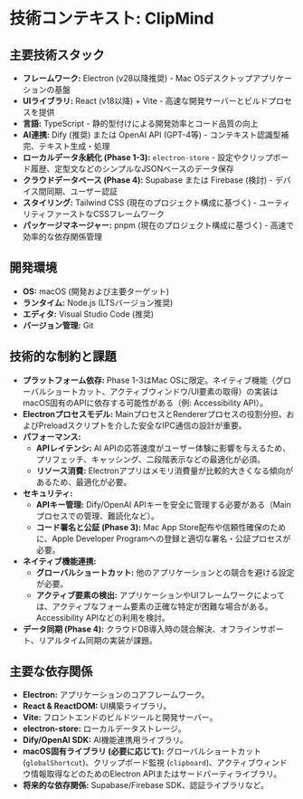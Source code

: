 # 技術コンテキスト: ClipMind

## 主要技術スタック

*   **フレームワーク:** Electron (v28以降推奨) - Mac OSデスクトップアプリケーションの基盤
*   **UIライブラリ:** React (v18以降) + Vite - 高速な開発サーバーとビルドプロセスを提供
*   **言語:** TypeScript - 静的型付けによる開発効率とコード品質の向上
*   **AI連携:** Dify (推奨) または OpenAI API (GPT-4等) - コンテキスト認識型補完、テキスト生成・処理
*   **ローカルデータ永続化 (Phase 1-3):** `electron-store` - 設定やクリップボード履歴、定型文などのシンプルなJSONベースのデータ保存
*   **クラウドデータベース (Phase 4):** Supabase または Firebase (検討) - デバイス間同期、ユーザー認証
*   **スタイリング:** Tailwind CSS (現在のプロジェクト構成に基づく) - ユーティリティファーストなCSSフレームワーク
*   **パッケージマネージャー:** pnpm (現在のプロジェクト構成に基づく) - 高速で効率的な依存関係管理

## 開発環境

*   **OS:** macOS (開発および主要ターゲット)
*   **ランタイム:** Node.js (LTSバージョン推奨)
*   **エディタ:** Visual Studio Code (推奨)
*   **バージョン管理:** Git

## 技術的な制約と課題

*   **プラットフォーム依存:** Phase 1-3はMac OSに限定。ネイティブ機能（グローバルショートカット、アクティブウィンドウ/UI要素の取得）の実装はmacOS固有のAPIに依存する可能性がある（例: Accessibility API）。
*   **Electronプロセスモデル:** MainプロセスとRendererプロセスの役割分担、およびPreloadスクリプトを介した安全なIPC通信の設計が重要。
*   **パフォーマンス:**
    *   **APIレイテンシ:** AI APIの応答速度がユーザー体験に影響を与えるため、プリフェッチ、キャッシング、二段階表示などの最適化が必須。
    *   **リソース消費:** Electronアプリはメモリ消費量が比較的大きくなる傾向があるため、最適化が必要。
*   **セキュリティ:**
    *   **APIキー管理:** Dify/OpenAI APIキーを安全に管理する必要がある（Mainプロセスでの管理、難読化など）。
    *   **コード署名と公証 (Phase 3):** Mac App Store配布や信頼性確保のために、Apple Developer Programへの登録と適切な署名・公証プロセスが必要。
*   **ネイティブ機能連携:**
    *   **グローバルショートカット:** 他のアプリケーションとの競合を避ける設定が必要。
    *   **アクティブ要素の検出:** アプリケーションやUIフレームワークによっては、アクティブなフォーム要素の正確な特定が困難な場合がある。Accessibility APIなどの利用を検討。
*   **データ同期 (Phase 4):** クラウドDB導入時の競合解決、オフラインサポート、リアルタイム同期の実装が課題。

## 主要な依存関係

*   **Electron:** アプリケーションのコアフレームワーク。
*   **React & ReactDOM:** UI構築ライブラリ。
*   **Vite:** フロントエンドのビルドツールと開発サーバー。
*   **electron-store:** ローカルデータストレージ。
*   **Dify/OpenAI SDK:** AI機能連携用ライブラリ。
*   **macOS固有ライブラリ (必要に応じて):** グローバルショートカット (`globalShortcut`)、クリップボード監視 (`clipboard`)、アクティブウィンドウ情報取得などのためのElectron APIまたはサードパーティライブラリ。
*   **将来的な依存関係:** Supabase/Firebase SDK、認証ライブラリなど。
